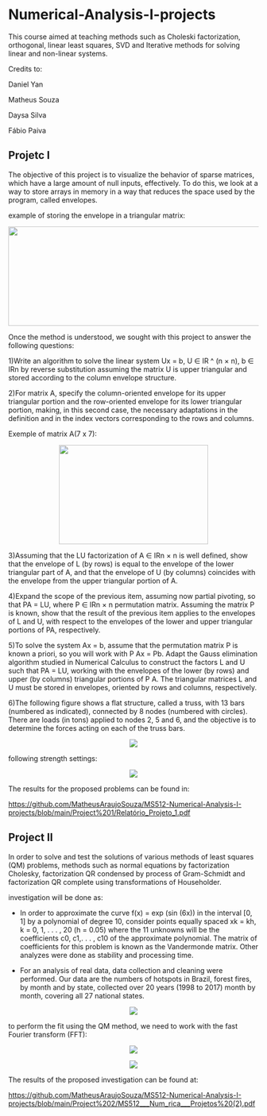 # Numerical-Analysis-I-projects
This course aimed at teaching methods such as Choleski factorization, orthogonal, linear least squares, SVD and Iterative methods for solving linear and non-linear systems.  


Credits to:

Daniel Yan

Matheus Souza

Daysa Silva

Fábio Paiva


## Projetc I

The objective of this project is to visualize the behavior of sparse matrices, which have a large amount of null inputs, effectively. To do this, we look at a way to store arrays in memory in a way that reduces the space used by the program, called envelopes.

example of storing the envelope in a triangular matrix:
<p align="center">
<img src="https://github.com/MatheusAraujoSouza/MS512-Numerical-Analysis-I-projects/blob/main/captura1.png" width="700" height="200"/> 

Once the method is understood, we sought with this project to answer the following questions:

1)Write an algorithm to solve the linear system Ux = b, U ∈ IR ^ (n × n), b ∈ IRn by reverse substitution assuming the matrix U is upper triangular and stored according to the column envelope structure.

2)For matrix A, specify the column-oriented envelope for its upper triangular portion and the row-oriented envelope for its lower triangular portion, making, in this second case, the necessary adaptations in the definition and in the index vectors corresponding to the rows and columns.

Exemple of matrix A(7 x 7): 
<p align="center">
<img src="https://github.com/MatheusAraujoSouza/MS512-Numerical-Analysis-I-projects/blob/main/matriA2.png" width="300" height="200"/> 


3)Assuming that the LU factorization of A ∈ IRn × n is well defined, show that the envelope of L (by rows) is equal to the envelope of the lower triangular part of A, and that the envelope of U (by columns) coincides with the envelope from the upper triangular portion of A.

4)Expand the scope of the previous item, assuming now partial pivoting, so that PA = LU, where P ∈ IRn × n permutation matrix. Assuming the matrix P is known, show that the result of the previous item applies to the envelopes of L and U, with respect to the envelopes of the lower and upper triangular portions of PA, respectively.

5)To solve the system Ax = b, assume that the permutation matrix P is known a priori, so you will work with P Ax = Pb. Adapt the Gauss elimination algorithm studied in Numerical Calculus to construct the factors L and U such that PA = LU, working with the envelopes of the lower (by rows) and upper (by columns) triangular portions of P A. The triangular matrices L and U must be stored in envelopes, oriented by rows and columns, respectively.

6)The following figure shows a flat structure, called a truss, with 13 bars (numbered as indicated), connected by 8 nodes (numbered with circles). There are loads (in tons) applied to nodes 2, 5 and 6, and the objective is to determine the forces acting on each of the truss bars.

<p align="center">
<img src="https://github.com/MatheusAraujoSouza/MS512-Numerical-Analysis-I-projects/blob/main/estrutura.png"/> 

following strength settings:
  
<p align="center">
<img src="https://github.com/MatheusAraujoSouza/MS512-Numerical-Analysis-I-projects/blob/main/forces%20.png"/> 

The results for the proposed problems can be found in:
  
https://github.com/MatheusAraujoSouza/MS512-Numerical-Analysis-I-projects/blob/main/Project%201/Relatório_Projeto_1.pdf
  
## Project II 
  
In order to solve and test the solutions of various methods of least squares (QM) problems, methods such as normal equations by factorization Cholesky, factorization QR condensed by process of Gram-Schmidt and factorization QR complete using transformations of Householder.
  
investigation will be done as:
  
* In order to approximate the curve f(x) = exp (sin (6x)) in the interval [0, 1] by a polynomial of degree 10, consider points equally spaced xk = kh, k = 0, 1, . . . , 20 (h = 0.05) where the 11 unknowns will be the coefficients c0, c1,. . . , c10 of the approximate polynomial. The matrix of coefficients for this problem is known as the Vandermonde matrix. Other analyzes were done as stability and processing time.
  
* For an analysis of real data, data collection and cleaning were performed. Our data are the numbers of hotspots in Brazil, forest fires, by month and by state, collected over 20 years (1998 to 2017) month by month, covering all 27 national states.
  
<p align="center">
<img src="https://github.com/MatheusAraujoSouza/MS512-Numerical-Analysis-I-projects/blob/main/Project%202/incendios%20.png"/> 

to perform the fit using the QM method, we need to work with the fast Fourier transform (FFT):
  
<p align="center">
<img src="https://github.com/MatheusAraujoSouza/MS512-Numerical-Analysis-I-projects/blob/main/Project%202/Realfft.png"/> 
  
  
<p align="center">
<img src="https://github.com/MatheusAraujoSouza/MS512-Numerical-Analysis-I-projects/blob/main/Project%202/imgfft.png"/> 
  
The results of the proposed investigation can be found at:
  
https://github.com/MatheusAraujoSouza/MS512-Numerical-Analysis-I-projects/blob/main/Project%202/MS512___Num_rica___Projetos%20(2).pdf
  

